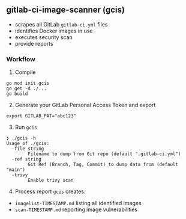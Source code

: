 ## gitlab-ci-image-scanner (gcis)
- scrapes all GitLab `gitlab-ci.yml` files
- identifies Docker images in use
- executes security scan
- provide reports

### Workflow
1. Compile
```
go mod init gcis
go get -d ./...
go build
```

2. Generate your GitLab Personal Access Token and export
```
export GITLAB_PAT="abc123"
```

3. Run `gcis`
```
❯ ./gcis -h
Usage of ./gcis:
  -file string
        Filename to dump from Git repo (default ".gitlab-ci.yml")
  -ref string
        Git Ref (Branch, Tag, Commit) to dump data from (default "main")
  -trivy
        Enable trivy scan
```

4. Process report
`gcis` creates:
- `imagelist-TIMESTAMP.md` listing all identified images
- `scan-TIMESTAMP.md` reporting image vulnerabilities
